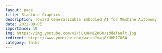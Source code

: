 ```yaml
---
layout: page
title: Stanford Graphics
description: Toward Generalizable Embodied AI for Machine Autonomy
date: 2022-09-05
importance: 10
img: https://img.youtube.com/vi/j8XUHM1ZO60/sddefault.jpg
redirect: https://www.youtube.com/watch?v=j8XUHM1ZO60
category: talks
---
```


